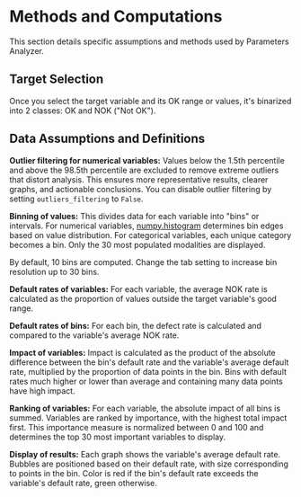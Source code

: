 # Methods and Computations

This section details specific assumptions and methods used by Parameters Analyzer.

## Target Selection
Once you select the target variable and its OK range or values, it's binarized into 2 classes: OK and NOK ("Not OK").

## Data Assumptions and Definitions

**Outlier filtering for numerical variables:** Values below the 1.5th percentile and above the 98.5th percentile are excluded to remove extreme outliers that distort analysis. This ensures more representative results, clearer graphs, and actionable conclusions. You can disable outlier filtering by setting `outliers_filtering` to `False`.

**Binning of values:** This divides data for each variable into "bins" or intervals. For numerical variables, [numpy.histogram](https://numpy.org/doc/stable/reference/generated/numpy.histogram.html) determines bin edges based on value distribution. For categorical variables, each unique category becomes a bin. Only the 30 most populated modalities are displayed.

By default, 10 bins are computed. Change the tab setting to increase bin resolution up to 30 bins.

**Default rates of variables:** For each variable, the average NOK rate is calculated as the proportion of values outside the target variable's good range.

**Default rates of bins:** For each bin, the defect rate is calculated and compared to the variable's average NOK rate.

**Impact of variables:** Impact is calculated as the product of the absolute difference between the bin's default rate and the variable's average default rate, multiplied by the proportion of data points in the bin. Bins with default rates much higher or lower than average and containing many data points have high impact.

**Ranking of variables:** For each variable, the absolute impact of all bins is summed. Variables are ranked by importance, with the highest total impact first. This importance measure is normalized between 0 and 100 and determines the top 30 most important variables to display.

**Display of results:** Each graph shows the variable's average default rate. Bubbles are positioned based on their default rate, with size corresponding to points in the bin. Color is red if the bin's default rate exceeds the variable's default rate, green otherwise.